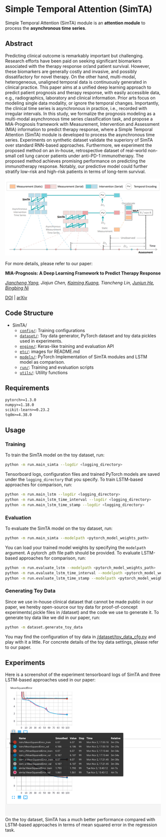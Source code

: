 # **Sim**ple **T**emporal **A**ttention (SimTA)

Simple Temporal Attention (SimTA) module is an **attention module** to process the **asynchronous time series**. 

## Abstract
Predicting clinical outcome is remarkably important but challenging. Research efforts have been paid on seeking significant biomarkers associated with the therapy response or/and patient survival. However, these biomarkers are generally costly and invasive, and possibly dissatifactory for novel therapy. On the other hand, multi-modal, heterogeneous, unaligned temporal data is continuously generated in clinical practice. This paper aims at a unified deep learning approach to predict patient prognosis and therapy response, with easily accessible data, e.g., radiographics, laboratory and clinical information. Prior arts focus on modeling single data modality, or ignore the temporal changes. Importantly, the clinical time series is asynchronous in practice, i.e., recorded with irregular intervals. In this study, we formalize the prognosis modeling as a multi-modal asynchronous time series classification task, and propose a MIA-Prognosis framework with Measurement, Intervention and Assessment (MIA) information to predict therapy response, where a Simple Temporal Attention (SimTA) module is developed to process the asynchronous time series. Experiments on synthetic dataset validate the superiory of SimTA over standard RNN-based approaches. Furthermore, we experiment the proposed method on an in-house, retrospective dataset of real-world non-small cell lung cancer patients under anti-PD-1 immunotherapy. The proposed method achieves promising performance on predicting the immunotherapy response. Notably, our predictive model could further stratify low-risk and high-risk patients in terms of long-term survival.

![SimTA Illustration](etc/simta_illustration.png)

For more details, please refer to our paper: 

**MIA-Prognosis: A Deep Learning Framework to Predict Therapy Response**

*[Jiancheng Yang](http://jiancheng-yang.com/), Jiajun Chen, [Kaiming Kuang](http://kaimingkuang.github.io/), Tiancheng Lin, [Junjun He](https://scholar.google.com/citations?user=Z4LgebkAAAAJ), [Bingbing Ni](https://scholar.google.com/citations?user=eUbmKwYAAAAJ)*

[DOI](http://doi.org/10.1007/978-3-030-59713-9_21) | [arXiv](https://arxiv.org/abs/2010.04062)

## Code Structure
* SimTA/
    * [`config/`](config/): Training configurations
    * [`dataset/`](dataset/): Toy data generator, PyTorch dataset and toy data pickles used in experiments.
    * [`engine/`](engine/): Keras-like training and evaluation API
    * [`etc/`](etc/): images for README.md
    * [`models/`](models/): PyTorch Implementation of SimTA modules and LSTM model as comparison.
    * [`run/`](/run): Training and evaluation scripts
    * [`utils/`](/utils): Utility functions

## Requirements
```
pytorch>=1.3.0
numpy>=1.18.0
scikit-learn>=0.23.2
tqdm>=4.38.0
```

## Usage
### Training
To train the SimTA model on the toy dataset, run:
```bash
python -m run.main_simta --logdir <logging_directory>
```
Tensorboard logs, configuration files and trained PyTorch models are saved under the `logging_directory` that you specify.
To train LSTM-based approaches for comparison, run:
```bash
python -m run.main_lstm --logdir <logging_directory>
python -m run.main_lstm_time_interval --logdir <logging_directory>
python -m run.main_lstm_time_stamp --logdir <logging_directory>
```

### Evaluation
To evaluate the SimTA model on the toy dataset, run:
```bash
python -m run.main_simta --modelpath <pytorch_model_weights_path>
```
You can load your trained model weights by specifying the `modelpath` argument. A pytorch .pth file path should be provided.
To evaluate LSTM-based approaches for comparison, run:
```bash
python -m run.evaluate_lstm --modelpath <pytorch_model_weights_path>
python -m run.evaluate_lstm_time_interval --modelpath <pytorch_model_weights_path>
python -m run.evaluate_lstm_time_stamp --modelpath <pytorch_model_weights_path>
```

### Generating Toy Data
Since we use in-house clinical dataset that cannot be made public in our paper, we hereby open-source our toy data for proof-of-concept experiments(.pickle files in /dataset) and the code we use to generate it. To generate toy data like we did in our paper, run:
```bash
python -m dataset.generate_toy_data
```
You may find the configuration of toy data in [/dataset/toy_data_cfg.py](/dataset/toy_data_cfg.py) and play with it a little. For concrete details of the toy data settings, please refer to our paper.

## Experiments
Here is a screenshot of the experiment tensorboard logs of SimTA and three LSTM-based approaches used in our paper:
![tensorboard log](/etc/training_tensorboard.png)
On the toy dataset, SimTA has a much better performance compared with LSTM-based approaches in terms of mean squared error in the regression task.
